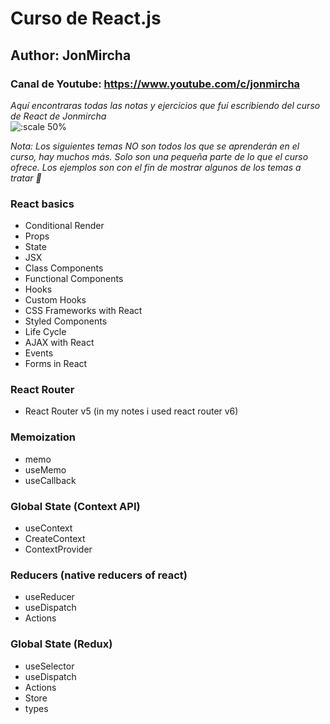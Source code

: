# Curso de React.js

## Author: JonMircha

### Canal de Youtube: https://www.youtube.com/c/jonmircha

_Aquí encontraras todas las notas y ejercicios que fuí escribiendo del curso de React de Jonmircha_  
![:scale 50%](https://upload.wikimedia.org/wikipedia/commons/thumb/a/a7/React-icon.svg/200px-React-icon.svg.png)

_Nota: Los siguientes temas NO son todos los que se aprenderán en el curso, hay muchos más. Solo son una pequeña parte de lo que el curso ofrece. Los ejemplos son con el fin de mostrar algunos de los temas a tratar 🤯_

### React basics

- Conditional Render
- Props
- State
- JSX
- Class Components
- Functional Components
- Hooks
- Custom Hooks
- CSS Frameworks with React
- Styled Components
- Life Cycle
- AJAX with React
- Events
- Forms in React

### React Router

- React Router v5 (in my notes i used react router v6)

### Memoization

- memo
- useMemo
- useCallback

### Global State (Context API)

- useContext
- CreateContext
- ContextProvider

### Reducers (native reducers of react)

- useReducer
- useDispatch
- Actions

### Global State (Redux)

- useSelector
- useDispatch
- Actions
- Store
- types
